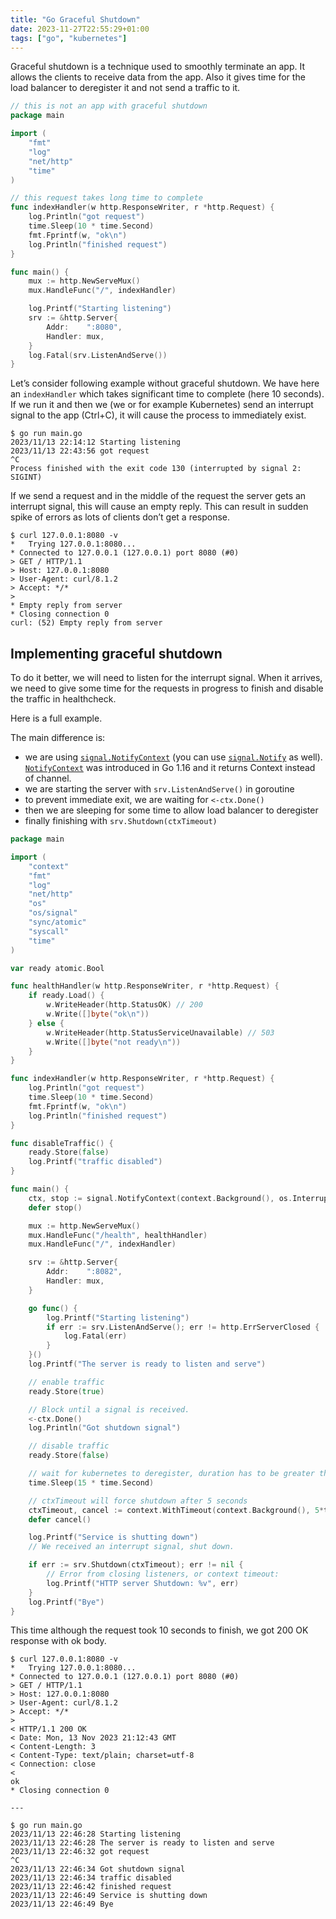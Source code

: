 ```yaml
---
title: "Go Graceful Shutdown"
date: 2023-11-27T22:55:29+01:00
tags: ["go", "kubernetes"]
---
```


Graceful shutdown is a technique used to smoothly terminate an app. It allows the clients to receive data from the app. Also it gives time for the load balancer to deregister it and not send a traffic to it.

```go
// this is not an app with graceful shutdown
package main

import (
    "fmt"
    "log"
    "net/http"
    "time"
)

// this request takes long time to complete
func indexHandler(w http.ResponseWriter, r *http.Request) {
    log.Println("got request")
    time.Sleep(10 * time.Second)
    fmt.Fprintf(w, "ok\n")
    log.Println("finished request")
}

func main() {
    mux := http.NewServeMux()
    mux.HandleFunc("/", indexHandler)

    log.Printf("Starting listening")
    srv := &http.Server{
        Addr:    ":8080",
        Handler: mux,
    }
    log.Fatal(srv.ListenAndServe())
}
```

Let’s consider following example without graceful shutdown. We have here an `indexHandler` which takes significant time to complete (here 10 seconds).  If we run it and then we (we or for example Kubernetes) send an interrupt signal to the app (Ctrl+C), it will cause the process to immediately exist.
```
$ go run main.go
2023/11/13 22:14:12 Starting listening
2023/11/13 22:43:56 got request
^C
Process finished with the exit code 130 (interrupted by signal 2: SIGINT)
```

If we send a request and in the middle of the request the server gets an interrupt signal, this will cause an empty reply. This can result in sudden spike of errors as lots of clients don’t get a response.
```
$ curl 127.0.0.1:8080 -v
*   Trying 127.0.0.1:8080...
* Connected to 127.0.0.1 (127.0.0.1) port 8080 (#0)
> GET / HTTP/1.1
> Host: 127.0.0.1:8080
> User-Agent: curl/8.1.2
> Accept: */*
>
* Empty reply from server
* Closing connection 0
curl: (52) Empty reply from server
```

## Implementing graceful shutdown
To do it better, we will need to listen for the interrupt signal. When it arrives, we need to give some time for the requests in progress to finish and disable the traffic in healthcheck.

Here is a full example.

The main difference is:
* we are using [`signal.NotifyContext`](https://pkg.go.dev/os/signal#NotifyContext) (you can use [`signal.Notify`](https://pkg.go.dev/os/signal#Notify) as well). [`NotifyContext`](https://henvic.dev/posts/signal-notify-context/) was introduced in Go 1.16 and it returns Context instead of channel.
* we are starting the server with `srv.ListenAndServe()` in goroutine 
* to prevent immediate exit, we are waiting for `<-ctx.Done()`
* then we are sleeping for some time to allow load balancer to deregister
* finally finishing with `srv.Shutdown(ctxTimeout)`

```go
package main

import (
    "context"
    "fmt"
    "log"
    "net/http"
    "os"
    "os/signal"
    "sync/atomic"
    "syscall"
    "time"
)

var ready atomic.Bool

func healthHandler(w http.ResponseWriter, r *http.Request) {
    if ready.Load() {
        w.WriteHeader(http.StatusOK) // 200
        w.Write([]byte("ok\n"))
    } else {
        w.WriteHeader(http.StatusServiceUnavailable) // 503
        w.Write([]byte("not ready\n"))
    }
}

func indexHandler(w http.ResponseWriter, r *http.Request) {
    log.Println("got request")
    time.Sleep(10 * time.Second)
    fmt.Fprintf(w, "ok\n")
    log.Println("finished request")
}

func disableTraffic() {
    ready.Store(false)
    log.Printf("traffic disabled")
}

func main() {
    ctx, stop := signal.NotifyContext(context.Background(), os.Interrupt, syscall.SIGTERM)
    defer stop()

    mux := http.NewServeMux()
    mux.HandleFunc("/health", healthHandler)
    mux.HandleFunc("/", indexHandler)

    srv := &http.Server{
        Addr:    ":8082",
        Handler: mux,
    }

    go func() {
        log.Printf("Starting listening")
        if err := srv.ListenAndServe(); err != http.ErrServerClosed {
            log.Fatal(err)
        }
    }()
    log.Printf("The server is ready to listen and serve")

    // enable traffic
    ready.Store(true)

    // Block until a signal is received.
    <-ctx.Done()
    log.Println("Got shutdown signal")

    // disable traffic
    ready.Store(false)

    // wait for kubernetes to deregister, duration has to be greater than healtcheck probe time
    time.Sleep(15 * time.Second)

    // ctxTimeout will force shutdown after 5 seconds
    ctxTimeout, cancel := context.WithTimeout(context.Background(), 5*time.Second)
    defer cancel()

    log.Printf("Service is shutting down")
    // We received an interrupt signal, shut down.

    if err := srv.Shutdown(ctxTimeout); err != nil {
        // Error from closing listeners, or context timeout:
        log.Printf("HTTP server Shutdown: %v", err)
    }
    log.Printf("Bye")
}
```

This time although the request took 10 seconds to finish, we got 200 OK response with ok body. 

```
$ curl 127.0.0.1:8080 -v
*   Trying 127.0.0.1:8080...
* Connected to 127.0.0.1 (127.0.0.1) port 8080 (#0)
> GET / HTTP/1.1
> Host: 127.0.0.1:8080
> User-Agent: curl/8.1.2
> Accept: */*
>
< HTTP/1.1 200 OK
< Date: Mon, 13 Nov 2023 21:12:43 GMT
< Content-Length: 3
< Content-Type: text/plain; charset=utf-8
< Connection: close
<
ok
* Closing connection 0

---

$ go run main.go
2023/11/13 22:46:28 Starting listening
2023/11/13 22:46:28 The server is ready to listen and serve
2023/11/13 22:46:32 got request
^C
2023/11/13 22:46:34 Got shutdown signal
2023/11/13 22:46:34 traffic disabled
2023/11/13 22:46:42 finished request
2023/11/13 22:46:49 Service is shutting down
2023/11/13 22:46:49 Bye
```
